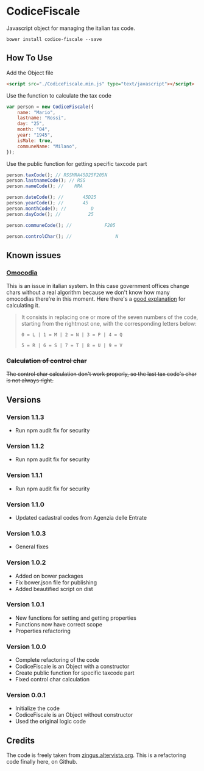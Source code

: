 # CodiceFiscale

Javascript object for managing the italian tax code.

```shell
bower install codice-fiscale --save
```

## How To Use

Add the Object file

```html
<script src="./CodiceFiscale.min.js" type="text/javascript"></script>
```

Use the function to calculate the tax code

```javascript
var person = new CodiceFiscale({
    name: "Mario",
    lastname: "Rossi",
    day: "25",
    month: "04",
    year: "1945",
    isMale: true,
    communeName: "Milano",
});
```

Use the public function for getting specific taxcode part

```javascript
person.taxCode(); // RSSMRA45D25F205N
person.lastnameCode(); // RSS
person.nameCode(); //    MRA

person.dateCode(); //       45D25
person.yearCode(); //       45
person.monthCode(); //         D
person.dayCode(); //          25

person.communeCode(); //            F205

person.controlChar(); //                N
```

## Known issues

### [Omocodia](http://www.engyes.com/en/dic-content/omocodia)

This is an issue in italian system.
In this case government offices change chars without a real algorithm because we don't know how many omocodias there're in this moment.
Here there's a [good explanation](http://quifinanza.it/tasse/codice-fiscale-come-si-calcola-e-come-si-corregge-in-caso-di-omocodia/1708/) for calculating it.

> It consists in replacing one or more of the seven numbers of the code, starting from the rightmost one, with the corresponding letters below:
>
> `0 = L | 1 = M | 2 = N | 3 = P | 4 = Q`
>
> `5 = R | 6 = S | 7 = T | 8 = U | 9 = V`

### ~~Calculation of control char~~

~~The control char calculation don't work properly, so the last tax code's char is not always right.~~

## Versions

### Version 1.1.3

-   Run npm audit fix for security

### Version 1.1.2

-   Run npm audit fix for security

### Version 1.1.1

-   Run npm audit fix for security

### Version 1.1.0

-   Updated cadastral codes from Agenzia delle Entrate

### Version 1.0.3

-   General fixes

### Version 1.0.2

-   Added on bower packages
-   Fix bower.json file for publishing
-   Added beautified script on dist

### Version 1.0.1

-   New functions for setting and getting properties
-   Functions now have correct scope
-   Properties refactoring

### Version 1.0.0

-   Complete refactoring of the code
-   CodiceFiscale is an Object with a constructor
-   Create public function for specific taxcode part
-   Fixed control char calculation

### Version 0.0.1

-   Initialize the code
-   CodiceFiscale is an Object without constructor
-   Used the original logic code

## Credits

The code is freely taken from [zingus.altervista.org](http://zingus.altervista.org/sof/cfisc-js/cfisc.html).
This is a refactoring code finally here, on Github.
